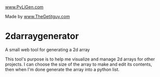 
www.PyLiGen.com

Made by www.TheGetitguy.com

# 2darraygenerator

A small web tool for generating a 2d array

This tool's purpose is to help me visualize and manage 2d arrays for other projects.
I can choose the size of the array to make and edit its contents, then when I'm done generate the array into a python list.
